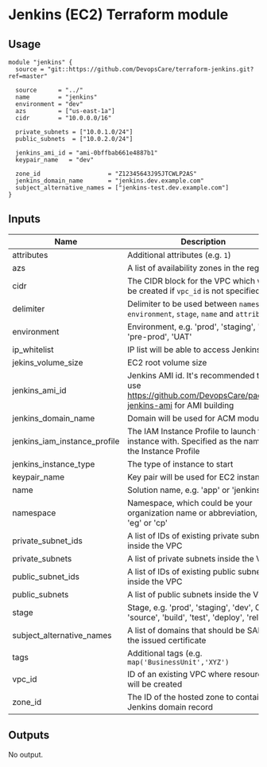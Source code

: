 # Jenkins (EC2) Terraform module

## Usage

```hcl
module "jenkins" {
  source = "git::https://github.com/DevopsCare/terraform-jenkins.git?ref=master"

  source      = "../"
  name        = "jenkins"
  environment = "dev"
  azs         = ["us-east-1a"]
  cidr        = "10.0.0.0/16"

  private_subnets = ["10.0.1.0/24"]
  public_subnets  = ["10.0.2.0/24"]

  jenkins_ami_id = "ami-0bffbab661e4887b1"
  keypair_name   = "dev"

  zone_id                   = "Z12345643J95JTCWLP2AS"
  jenkins_domain_name       = "jenkins.dev.example.com"
  subject_alternative_names = ["jenkins-test.dev.example.com"]
}
```

## Inputs

| Name | Description | Type | Default | Required |
|------|-------------|------|---------|:-----:|
| attributes | Additional attributes (e.g. `1`) | `list(string)` | `[]` | no |
| azs | A list of availability zones in the region | `list(string)` | `[]` | no |
| cidr | The CIDR block for the VPC which will be created if `vpc_id` is not specified | `string` | `""` | no |
| delimiter | Delimiter to be used between `namespace`, `environment`, `stage`, `name` and `attributes` | `string` | `"-"` | no |
| environment | Environment, e.g. 'prod', 'staging', 'dev', 'pre-prod', 'UAT' | `string` | `""` | no |
| ip\_whitelist | IP list will be able to access Jenkins | `list` | <code>["0.0.0.0/0"]</code> | no |
| jekins\_volume\_size | EC2 root volume size | `string` | `20` | no |
| jenkins\_ami\_id | Jenkins AMI id. It's recommended to use https://github.com/DevopsCare/packer-jenkins-ami for AMI building | `string` | `""` | no |
| jenkins\_domain\_name | Domain will be used for ACM module | `string` | `""` | no |
| jenkins\_iam\_instance\_profile | The IAM Instance Profile to launch the instance with. Specified as the name of the Instance Profile | `string` | `""` | no |
| jenkins\_instance\_type | The type of instance to start | `string` | `"t3.medium"` | no |
| keypair\_name | Key pair will be used for EC2 instance | `string` | `""` | no |
| name | Solution name, e.g. 'app' or 'jenkins' | `string` | `""` | no |
| namespace | Namespace, which could be your organization name or abbreviation, e.g. 'eg' or 'cp' | `string` | `""` | no |
| private\_subnet\_ids | A list of IDs of existing private subnets inside the VPC | `list(string)` | `[]` | no |
| private\_subnets | A list of private subnets inside the VPC | `list(string)` | `[]` | no |
| public\_subnet\_ids | A list of IDs of existing public subnets inside the VPC | `list(string)` | `[]` | no |
| public\_subnets | A list of public subnets inside the VPC | `list(string)` | `[]` | no |
| stage | Stage, e.g. 'prod', 'staging', 'dev', OR 'source', 'build', 'test', 'deploy', 'release' | `string` | `""` | no |
| subject\_alternative\_names | A list of domains that should be SANs in the issued certificate | `list(string)` | `[]` | no |
| tags | Additional tags (e.g. `map('BusinessUnit','XYZ')` | `map(string)` | `{}` | no |
| vpc\_id | ID of an existing VPC where resources will be created | `string` | `""` | no |
| zone\_id | The ID of the hosted zone to contain Jenkins domain record | `string` | `""` | no |

## Outputs

No output.

